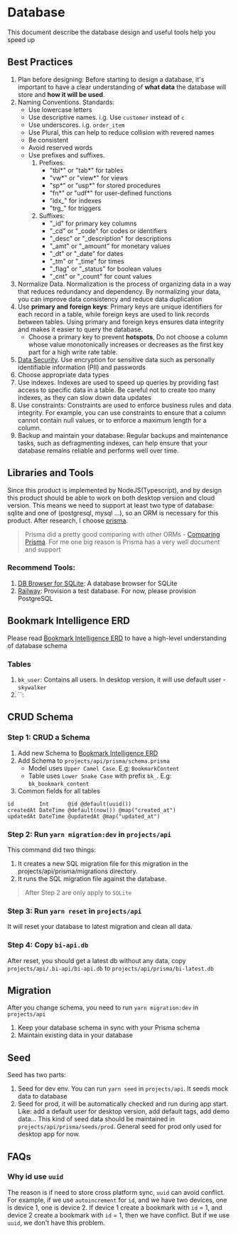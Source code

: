 # Database

This document describe the database design and useful tools help you speed up

## Best Practices

1. Plan before designing: Before starting to design a database, it's important to have a clear understanding of **what data** the database will store and **how it will be used**.
2. Naming Conventions. Standards:
   - Use lowercase letters
   - Use descriptive names. i.g. Use `customer` instead of `c`
   - Use underscores. i.g. `order_item`
   - Use Plural, this can help to reduce collision with revered names
   - Be consistent
   - Avoid reserved words
   - Use prefixes and suffixes.
     1. Prefixes:
        - "tbl*" or "tab*" for tables
        - "vw*" or "view*" for views
        - "sp*" or "usp*" for stored procedures
        - "fn*" or "udf*" for user-defined functions
        - "idx\_" for indexes
        - "trg\_" for triggers
     2. Suffixes:
        - "\_id" for primary key columns
        - "\_cd" or "\_code" for codes or identifiers
        - "\_desc" or "\_description" for descriptions
        - "\_amt" or "\_amount" for monetary values
        - "\_dt" or "\_date" for dates
        - "\_tm" or "\_time" for times
        - "\_flag" or "\_status" for boolean values
        - "\_cnt" or "\_count" for count values
3. Normalize Data. Normalization is the process of organizing data in a way that reduces redundancy and dependency. By normalizing your data, you can improve data consistency and reduce data duplication
4. Use **primary and foreign keys**: Primary keys are unique identifiers for each record in a table, while foreign keys are used to link records between tables. Using primary and foreign keys ensures data integrity and makes it easier to query the database.
   - Choose a primary key to prevent **hotspots**, Do not choose a column whose value monotonically increases or decreases as the first key part for a high write rate table.
5. [Data Security](https://www.integrate.io/the-complete-guide-to-data-security/). Use encryption for sensitive data such as personally identifiable information (PII) and passwords
6. Choose appropriate data types
7. Use indexes. Indexes are used to speed up queries by providing fast access to specific data in a table. Be careful not to create too many indexes, as they can slow down data updates
8. Use constraints: Constraints are used to enforce business rules and data integrity. For example, you can use constraints to ensure that a column cannot contain null values, or to enforce a maximum length for a column.
9. Backup and maintain your database: Regular backups and maintenance tasks, such as defragmenting indexes, can help ensure that your database remains reliable and performs well over time.

## Libraries and Tools

Since this product is implemented by NodeJS(Typescript), and by design this product should be able to work on both desktop version and cloud version. This means we need to support at least two type of database: sqlite and one of (postgresql, mysql ...), so an ORM is necessary for this product. After research, I choose [prisma](https://www.prisma.io/).

> Prisma did a pretty good comparing with other ORMs - [Comparing Prisma](https://www.prisma.io/docs/concepts/more/comparisons). For me one big reason is Prisma has a very well document and support

### Recommend Tools:

1. [DB Browser for SQLite](https://sqlitebrowser.org/): A database browser for SQLite
2. [Railway](https://railway.app/): Provision a test database. For now, please provision PostgreSQL

## Bookmark Intelligence ERD

Please read [Bookmark Intelligence ERD](https://lucid.app/lucidchart/2bac9da0-4e10-491c-a509-eb68ba695403/edit?beaconFlowId=0AB803401E4957D7&invitationId=inv_77370d48-ebf7-41ed-b3dd-ac1856bcb367&page=0_0#) to have a high-level understanding of database schema

### Tables

1. `bk_user`: Contains all users. In desktop version, it will use default user - `skywalker`
2. ``:

## CRUD Schema

### Step 1: CRUD a Schema

1. Add new Schema to [Bookmark Intelligence ERD](https://lucid.app/lucidchart/2bac9da0-4e10-491c-a509-eb68ba695403/edit?beaconFlowId=0AB803401E4957D7&invitationId=inv_77370d48-ebf7-41ed-b3dd-ac1856bcb367&page=0_0#)
2. Add Schema to `projects/api/prisma/schema.prisma`
   - Model uses `Upper Camel Case`. E.g: `BookmarkContent`
   - Table uses `Lower Snake Case` with prefix `bk_`. E.g: `bk_bookmark_content`
3. Common fields for all tables

```
id        Int      @id @default(uuid())
createdAt DateTime @default(now()) @map("created_at")
updatedAt DateTime @updatedAt @map("updated_at")
```

### Step 2: Run `yarn migration:dev` in `projects/api`

This command did two things:

1. It creates a new SQL migration file for this migration in the projects/api/prisma/migrations directory.
2. It runs the SQL migration file against the database.

> After Step 2 are only apply to `SQLite`

### Step 3: Run `yarn reset` in `projects/api`

It will reset your database to latest migration and clean all data.

### Step 4: Copy `bi-api.db`

After reset, you should get a latest db without any data, copy `projects/api/.bi-api/bi-api.db` to `projects/api/prisma/bi-latest.db`

## Migration

After you change schema, you need to run `yarn migration:dev` in `projects/api`

1. Keep your database schema in sync with your Prisma schema
2. Maintain existing data in your database

## Seed

Seed has two parts:

1. Seed for dev env. You can run `yarn seed` in `projects/api`. It seeds mock data to database
2. Seed for prod, it will be automatically checked and run during app start. Like: add a default user for desktop version, add default tags, add demo data... This kind of seed data should be maintained in `projects/api/prisma/seeds/prod`. General seed for prod only used for desktop app for now.

## FAQs

### Why id use `uuid`

The reason is if need to store cross platform sync, `uuid` can avoid conflict. For example, if we use `autoincrement` for `id`, and we have two devices, one is device 1, one is device 2. If device 1 create a bookmark with `id` = 1, and device 2 create a bookmark with `id` = 1, then we have conflict. But if we use `uuid`, we don't have this problem.
